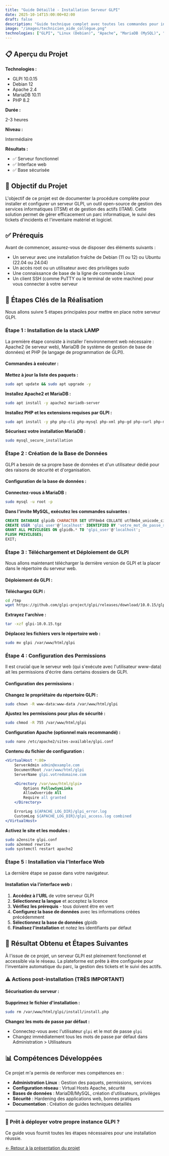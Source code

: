 ```yaml
---
title: "Guide Détaillé - Installation Serveur GLPI"
date: 2025-10-14T15:00:00+02:00
draft: false
description: "Guide technique complet avec toutes les commandes pour installer et configurer GLPI sur Debian/Ubuntu"
image: "/images/technicien_aide_collègue.png"
technologies: ["GLPI", "Linux (Debian)", "Apache", "MariaDB (MySQL)", "PHP"]
---
```


<div class="bg-gradient-to-r from-blue-50 to-indigo-100 dark:from-blue-900/20 dark:to-indigo-900/20 p-6 rounded-xl border border-blue-200 dark:border-blue-700 mb-8">
  <h2 class="!text-2xl !mt-0 mb-4 text-blue-700 dark:text-blue-300">📋 Aperçu du Projet</h2>
  <div class="grid grid-cols-1 md:grid-cols-3 gap-4 text-sm">
    <div>
      <strong>Technologies :</strong>
      <ul class="!my-1">
        <li>GLPI 10.0.15</li>
        <li>Debian 12</li>
        <li>Apache 2.4</li>
        <li>MariaDB 10.11</li>
        <li>PHP 8.2</li>
      </ul>
    </div>
    <div>
      <strong>Durée :</strong>
      <p class="!my-1">2-3 heures</p>
      <strong>Niveau :</strong>
      <p class="!my-1">Intermédiaire</p>
    </div>
    <div>
      <strong>Résultats :</strong>
      <ul class="!my-1">
        <li>✅ Serveur fonctionnel</li>
        <li>✅ Interface web</li>
        <li>✅ Base sécurisée</li>
      </ul>
    </div>
  </div>
</div>

## 🎯 Objectif du Projet

L'objectif de ce projet est de documenter la procédure complète pour installer et configurer un serveur GLPI, un outil open-source de gestion des services informatiques (ITSM) et de gestion des actifs (ITAM). Cette solution permet de gérer efficacement un parc informatique, le suivi des tickets d'incidents et l'inventaire matériel et logiciel.

## ✅ Prérequis

Avant de commencer, assurez-vous de disposer des éléments suivants :
- Un serveur avec une installation fraîche de Debian (11 ou 12) ou Ubuntu (22.04 ou 24.04)
- Un accès root ou un utilisateur avec des privilèges sudo
- Une connaissance de base de la ligne de commande Linux
- Un client SSH (comme PuTTY ou le terminal de votre machine) pour vous connecter à votre serveur

## 🚀 Étapes Clés de la Réalisation

Nous allons suivre 5 étapes principales pour mettre en place notre serveur GLPI.

### Étape 1 : Installation de la stack LAMP

La première étape consiste à installer l'environnement web nécessaire : Apache2 (le serveur web), MariaDB (le système de gestion de base de données) et PHP (le langage de programmation de GLPI).

<div class="bg-gray-50 dark:bg-gray-800 p-4 rounded-lg my-4">
  <h4 class="!text-lg !mt-0 mb-2">Commandes à exécuter :</h4>

  **Mettez à jour la liste des paquets :**
  ```bash
  sudo apt update && sudo apt upgrade -y
  ```

  **Installez Apache2 et MariaDB :**
  ```bash
  sudo apt install -y apache2 mariadb-server
  ```

  **Installez PHP et les extensions requises par GLPI :**
  ```bash
  sudo apt install -y php php-cli php-mysql php-xml php-gd php-curl php-mbstring php-intl php-apcu php-zip php-bz2 php-ldap php-cas php-xmlrpc
  ```

  **Sécurisez votre installation MariaDB :**
  ```bash
  sudo mysql_secure_installation
  ```
</div>

### Étape 2 : Création de la Base de Données

GLPI a besoin de sa propre base de données et d'un utilisateur dédié pour des raisons de sécurité et d'organisation.

<div class="bg-gray-50 dark:bg-gray-800 p-4 rounded-lg my-4">
  <h4 class="!text-lg !mt-0 mb-2">Configuration de la base de données :</h4>

  **Connectez-vous à MariaDB :**
  ```bash
  sudo mysql -u root -p
  ```

  **Dans l'invite MySQL, exécutez les commandes suivantes :**
  ```sql
  CREATE DATABASE glpidb CHARACTER SET UTF8mb4 COLLATE utf8mb4_unicode_ci;
  CREATE USER 'glpi_user'@'localhost' IDENTIFIED BY 'votre_mot_de_passe_securise';
  GRANT ALL PRIVILEGES ON glpidb.* TO 'glpi_user'@'localhost';
  FLUSH PRIVILEGES;
  EXIT;
  ```
</div>

### Étape 3 : Téléchargement et Déploiement de GLPI

Nous allons maintenant télécharger la dernière version de GLPI et la placer dans le répertoire du serveur web.

<div class="bg-gray-50 dark:bg-gray-800 p-4 rounded-lg my-4">
  <h4 class="!text-lg !mt-0 mb-2">Déploiement de GLPI :</h4>

  **Téléchargez GLPI :**
  ```bash
  cd /tmp
  wget https://github.com/glpi-project/glpi/releases/download/10.0.15/glpi-10.0.15.tgz
  ```

  **Extrayez l'archive :**
  ```bash
  tar -xzf glpi-10.0.15.tgz
  ```

  **Déplacez les fichiers vers le répertoire web :**
  ```bash
  sudo mv glpi /var/www/html/glpi
  ```
</div>

### Étape 4 : Configuration des Permissions

Il est crucial que le serveur web (qui s'exécute avec l'utilisateur www-data) ait les permissions d'écrire dans certains dossiers de GLPI.

<div class="bg-gray-50 dark:bg-gray-800 p-4 rounded-lg my-4">
  <h4 class="!text-lg !mt-0 mb-2">Configuration des permissions :</h4>

  **Changez le propriétaire du répertoire GLPI :**
  ```bash
  sudo chown -R www-data:www-data /var/www/html/glpi
  ```

  **Ajustez les permissions pour plus de sécurité :**
  ```bash
  sudo chmod -R 755 /var/www/html/glpi
  ```

  **Configuration Apache (optionnel mais recommandé) :**
  ```bash
  sudo nano /etc/apache2/sites-available/glpi.conf
  ```

  **Contenu du fichier de configuration :**
  ```apache
  <VirtualHost *:80>
      ServerAdmin admin@example.com
      DocumentRoot /var/www/html/glpi
      ServerName glpi.votredomaine.com

      <Directory /var/www/html/glpi>
          Options FollowSymLinks
          AllowOverride All
          Require all granted
      </Directory>

      ErrorLog ${APACHE_LOG_DIR}/glpi_error.log
      CustomLog ${APACHE_LOG_DIR}/glpi_access.log combined
  </VirtualHost>
  ```

  **Activez le site et les modules :**
  ```bash
  sudo a2ensite glpi.conf
  sudo a2enmod rewrite
  sudo systemctl restart apache2
  ```
</div>

### Étape 5 : Installation via l'Interface Web

La dernière étape se passe dans votre navigateur.

<div class="bg-green-50 dark:bg-green-900/20 p-4 rounded-lg my-4">
  <h4 class="!text-lg !mt-0 mb-2">Installation via l'interface web :</h4>

  1. **Accédez à l'URL** de votre serveur GLPI
  2. **Sélectionnez la langue** et acceptez la licence
  3. **Vérifiez les prérequis** - tous doivent être en vert
  4. **Configurez la base de données** avec les informations créées précédemment
  5. **Sélectionnez la base de données** glpidb
  6. **Finalisez l'installation** et notez les identifiants par défaut
</div>

## 🏁 Résultat Obtenu et Étapes Suivantes

À l'issue de ce projet, un serveur GLPI est pleinement fonctionnel et accessible via le réseau. La plateforme est prête à être configurée pour l'inventaire automatique du parc, la gestion des tickets et le suivi des actifs.

### ⚠️ Actions post-installation (TRÈS IMPORTANT)

<div class="bg-red-50 dark:bg-red-900/20 p-4 rounded-lg my-4 border border-red-200 dark:border-red-700">
  <h4 class="!text-lg !mt-0 mb-2 text-red-700 dark:text-red-300">Sécurisation du serveur :</h4>

  **Supprimez le fichier d'installation :**
  ```bash
  sudo rm /var/www/html/glpi/install/install.php
  ```

  **Changez les mots de passe par défaut :**
  - Connectez-vous avec l'utilisateur `glpi` et le mot de passe `glpi`
  - Changez immédiatement tous les mots de passe par défaut dans Administration > Utilisateurs
</div>

## 📊 Compétences Développées

Ce projet m'a permis de renforcer mes compétences en :

- **Administration Linux** : Gestion des paquets, permissions, services
- **Configuration réseau** : Virtual Hosts Apache, sécurité
- **Bases de données** : MariaDB/MySQL, création d'utilisateurs, privilèges
- **Sécurité** : Hardening des applications web, bonnes pratiques
- **Documentation** : Création de guides techniques détaillés

---

<div class="text-center mt-8 p-6 bg-gradient-to-r from-primary-50 to-blue-50 dark:from-primary-900/20 dark:to-blue-900/20 rounded-xl">
  <h3 class="!text-xl !mt-0 mb-4">🚀 Prêt à déployer votre propre instance GLPI ?</h3>
  <p class="!my-2">Ce guide vous fournit toutes les étapes nécessaires pour une installation réussie.</p>
  <a href="/projets/installation-serveur-glpi/" class="px-6 py-3 rounded-lg bg-primary-500 text-white font-semibold hover:bg-primary-600 transition-colors inline-block mt-4">
    ← Retour à la présentation du projet
  </a>
</div>
